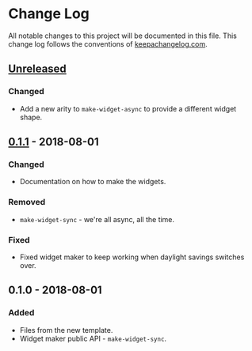 # Change Log
All notable changes to this project will be documented in this file. This change log follows the conventions of [keepachangelog.com](http://keepachangelog.com/).

## [Unreleased]
### Changed
- Add a new arity to `make-widget-async` to provide a different widget shape.

## [0.1.1] - 2018-08-01
### Changed
- Documentation on how to make the widgets.

### Removed
- `make-widget-sync` - we're all async, all the time.

### Fixed
- Fixed widget maker to keep working when daylight savings switches over.

## 0.1.0 - 2018-08-01
### Added
- Files from the new template.
- Widget maker public API - `make-widget-sync`.

[Unreleased]: https://github.com/your-name/bussen/compare/0.1.1...HEAD
[0.1.1]: https://github.com/your-name/bussen/compare/0.1.0...0.1.1
